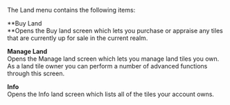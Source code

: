 ---
---
The Land menu contains the following items:

**Buy Land  
**Opens the Buy land screen which lets you purchase or appraise any tiles that are currently up for sale in the current realm.

**Manage Land**  
Opens the Manage land screen which lets you manage land tiles you own. As a land tile owner you can perform a number of advanced functions through this screen.

**Info**  
Opens the Info land screen which lists all of the tiles your account owns.